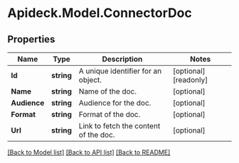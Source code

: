 # Apideck.Model.ConnectorDoc

## Properties

Name | Type | Description | Notes
------------ | ------------- | ------------- | -------------
**Id** | **string** | A unique identifier for an object. | [optional] [readonly] 
**Name** | **string** | Name of the doc. | [optional] 
**Audience** | **string** | Audience for the doc. | [optional] 
**Format** | **string** | Format of the doc. | [optional] 
**Url** | **string** | Link to fetch the content of the doc. | [optional] 

[[Back to Model list]](../README.md#documentation-for-models) [[Back to API list]](../README.md#documentation-for-api-endpoints) [[Back to README]](../README.md)

